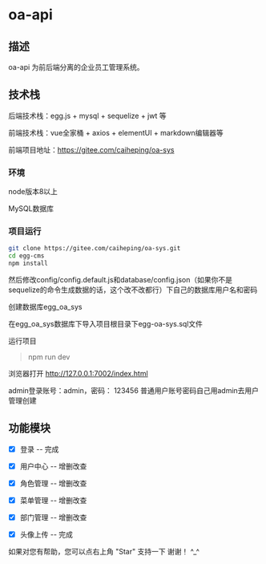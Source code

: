 



# oa-api



## 描述

oa-api 为前后端分离的企业员工管理系统。

## 技术栈

后端技术栈：egg.js + mysql + sequelize + jwt 等

前端技术栈：vue全家桶 + axios + elementUI + markdown编辑器等

前端项目地址：https://gitee.com/caiheping/oa-sys

### 环境

node版本8以上

MySQL数据库

### 项目运行

```bash
git clone https://gitee.com/caiheping/oa-sys.git
cd egg-cms
npm install
```

然后修改config/config.default.js和database/config.json（如果你不是sequelize的命令生成数据的话，这个改不改都行）下自己的数据库用户名和密码

创建数据库egg_oa_sys

在egg_oa_sys数据库下导入项目根目录下egg-oa-sys.sql文件

运行项目

> npm run dev

浏览器打开 http://127.0.0.1:7002/index.html

admin登录账号：admin，密码： 123456
普通用户账号密码自己用admin去用户管理创建



## 功能模块

- [x] 登录 -- 完成
- [x] 用户中心 -- 增删改查
- [x] 角色管理 -- 增删改查
- [x] 菜单管理 -- 增删改查
- [x] 部门管理 -- 增删改查
- [x] 头像上传 -- 完成



如果对您有帮助，您可以点右上角 "Star" 支持一下 谢谢！ ^_^
